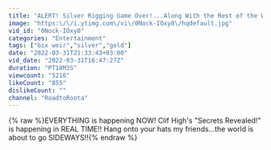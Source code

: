 ```yaml
---
title: "ALERT! Silver Rigging Game Over!...Along With the Rest of the World Market Riggers! (Bix Weir)"
image: "https:\/\/i.ytimg.com\/vi\/0Nock-IOxy8\/hqdefault.jpg"
vid_id: "0Nock-IOxy8"
categories: "Entertainment"
tags: ["bix weir","silver","gold"]
date: "2022-03-31T21:33:43+03:00"
vid_date: "2022-03-31T16:47:27Z"
duration: "PT18M3S"
viewcount: "5216"
likeCount: "855"
dislikeCount: ""
channel: "RoadtoRoota"
---
```

{% raw %}EVERYTHING is happening NOW! Clif High's &quot;Secrets Revealed!&quot; is happening in REAL TIME!! Hang onto your hats my friends...the world is about to go SIDEWAYS!!{% endraw %}
